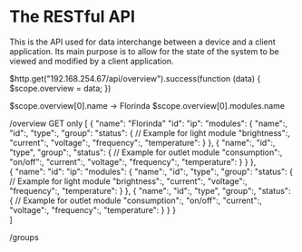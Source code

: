 The RESTful API
===============

This is the API used for data interchange between a device and a client application. Its main purpose is to allow for the state of the system to be viewed and modified by a client application.

$http.get("192.168.254.67/api/overview").success(function (data) {
	$scope.overview = data;
})

$scope.overview[0].name -> Florinda
$scope.overview[0].modules.name


/overview
GET only
[
	{
		"name": "Florinda"
		"id":
		"ip":
		"modules": 
			{
				"name":,
				"id":,
				"type":,
				"group":
				"status":
					{
						// Example for light module
						"brightness":,
						"current":,
						"voltage":,
						"frequency":,
						"temperature":
					}
			},
			{
				"name":,
				"id":,
				"type",
				"group":,
				"status":
					{
						// Example for outlet module
						"consumption":,
						"on/off":,
						"current":,
						"voltage":,
						"frequency":,
						"temperature":
					}
			}
	},	
	{
		"name":
		"id":
		"ip":
		"modules": 
			{
				"name":,
				"id":,
				"type":,
				"group":
				"status":
					{
						// Example for light module
						"brightness":,
						"current":,
						"voltage":,
						"frequency":,
						"temperature":
					}
			},
			{
				"name":,
				"id":,
				"type",
				"group":,
				"status":
					{
						// Example for outlet module
						"consumption":,
						"on/off":,
						"current":,
						"voltage":,
						"frequency":,
						"temperature":
					}
			}
	}	
]


/groups






